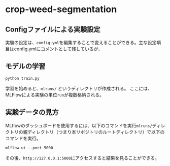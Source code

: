 # crop-weed-segmentation

## Configファイルによる実験設定
実験の設定は、`config.yml`を編集することで変えることができる。主な設定項目はconfig.ymlにコメントとして残しているが、

## モデルの学習
```
python train.py
```
学習を始めると、`mlruns/` というディレクトリが作成される。
ここには、MLFlowによる実験の単位`run`が複数格納される。

## 実験データの見方
MLflowのダッシュボードを使用するには、以下のコマンドを実行`mlruns/`ディレクトリの親ディレクトリ（つまり本リポジトリのルートディレクトリ）で以下のコマンドを実行。
```
mlflow ui --port 5000
```
その後、`http://127.0.0.1:5000`にアクセスすると結果を見ることができる。